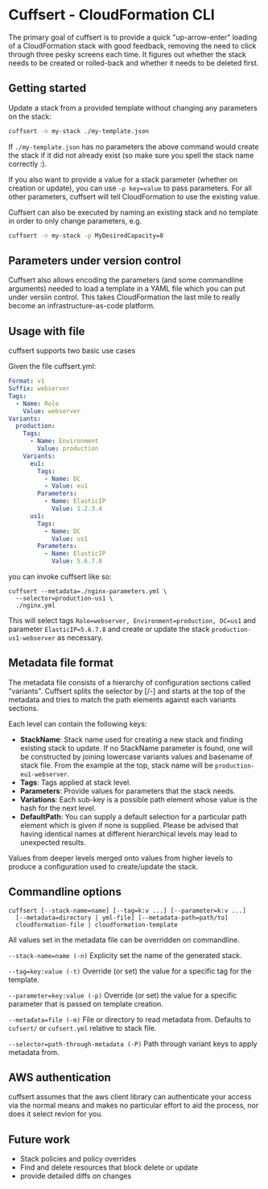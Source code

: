 # Cuffsert - CloudFormation CLI

The primary goal of cuffsert is to provide a quick "up-arrow-enter" loading of a CloudFormation stack with good feedback, removing the need to click through three pesky screens each time. It figures out whether the stack needs to be created or rolled-back and whether it needs to be deleted first.

## Getting started

Update a stack from a provided template without changing any parameters on the stack:

```bash
cuffsert -n my-stack ./my-template.json
```

If `./my-template.json` has no parameters the above command would create the stack if it did not already exist (so make sure you spell the stack name correctly :).

If you also want to provide a value for a stack parameter (whether on creation or update), you can use `-p key=value` to pass parameters. For all other parameters, cuffsert will tell CloudFormation to use the existing value.

Cuffsert can also be executed by naming an existing stack and no template in order to only change parameters, e.g.

```bash
cuffsert -n my-stack -p MyDesiredCapacity=8
```

## Parameters under version control

Cuffsert also allows encoding the parameters (and some commandline arguments) needed to load a template in a YAML file which you can put under versiin control. This takes CloudFormation the last mile to really become an infrastructure-as-code platform.

## Usage with file

cuffsert supports two basic use cases

Given the file cuffsert.yml:
```yaml
Format: v1
Suffix: webserver
Tags:
  - Name: Role
    Value: webserver
Variants:
  production:
    Tags:
      - Name: Environment
        Value: production
    Variants:
      eu1:
        Tags:
          - Name: DC
          - Value: eu1
        Parameters:
          - Name: ElasticIP
            Value: 1.2.3.4
      us1:
        Tags:
          - Name: DC
            Value: us1
        Parameters:
          - Name: ElasticIP
            Value: 5.6.7.8
```
you can invoke cuffsert like so:
```
cuffsert --metadata=./nginx-parameters.yml \
  --selector=production-us1 \
  ./nginx.yml
```

This will select tags `Role=webserver, Environment=production, DC=us1` and parameter `ElasticIP=5.6.7.8` and create or update the stack `production-us1-webserver` as necessary.

## Metadata file format

The metadata file consists of a hierarchy of configuration sections called "variants". Cuffsert splits the selector by [/-] and starts at the top of the metadata and tries to match the path elements against each  variants sections.

Each level can contain the following keys:

- **StackName**: Stack name used for creating a new stack and finding existing stack to update. If no StackName parameter is found, one will be constructed by joining lowercase variants values and basename of stack file. From the example at the top, stack name will be `production-eu1-webserver`.
- **Tags**: Tags applied at stack level.
- **Parameters**: Provide values for parameters that the stack needs.
- **Variations**: Each sub-key is a possible path element whose value is the hash for the next level.
- **DefaultPath**: You can supply a default selection for a particular path element which is given if none is supplied. Please be advised that having identical names at different hierarchical levels may lead to unexpected results.

Values from deeper levels merged onto values from higher levels to produce a configuration used to create/update the stack.

## Commandline options

    cuffsert [--stack-name=name] [--tag=k:v ...] [--parameter=k:v ...]
      [--metadata=directory | yml-file] [--metadata-path=path/to]
      cloudformation-file | cloudformation-template

All values set in the metadata file can be overridden on commandline.

`--stack-name=name (-n)` Explicity set the name of the generated stack.

`--tag=key:value (-t)` Override (or set) the value for a specific tag for the template.

`--parameter=key:value (-p)` Override (or set) the value for a specific parameter that is passed on template creation.

`--metadata=file (-m)` File or directory to read metadata from. Defaults to `cufsert/` or `cufsert.yml` relative to stack file.

`--selector=path-through-metadata (-P)` Path through variant keys to apply metadata from.

## AWS authentication

cuffsert assumes that the aws client library can authenticate your access via the normal means and makes no particular effort to aid the process, nor does it select revion for you.

## Future work

- Stack policies and policy overrides
- Find and delete resources that block delete or update
- provide detailed diffs on changes

